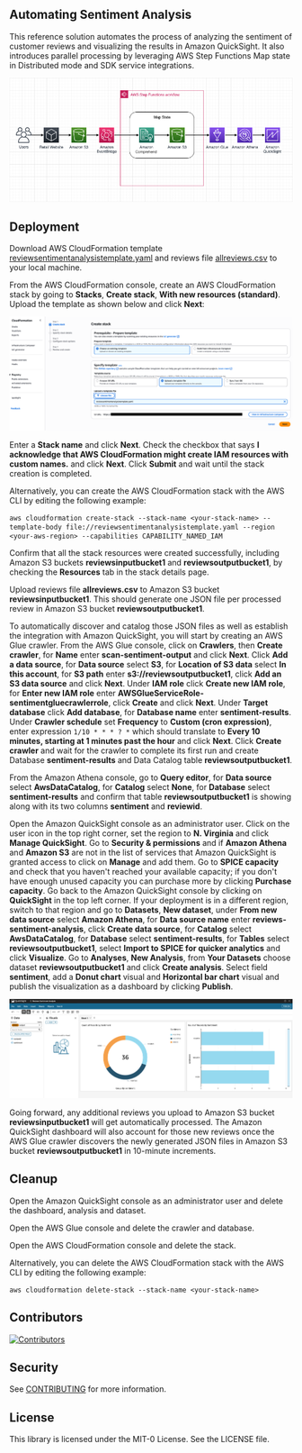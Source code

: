 ## Automating Sentiment Analysis

This reference solution automates the process of analyzing the sentiment of customer reviews and visualizing the results in Amazon QuickSight. It also introduces parallel processing by leveraging AWS Step Functions Map state in Distributed mode and SDK service integrations.

![Architecture Diagram](images/architecture-diagram.png)

## Deployment

Download AWS CloudFormation template [reviewsentimentanalysistemplate.yaml](reviewsentimentanalysistemplate.yaml) and reviews file [allreviews.csv](allreviews.csv) to your local machine.

From the AWS CloudFormation console, create an AWS CloudFormation stack by going to **Stacks**, **Create stack**, **With new resources (standard)**. Upload the template as shown below and click **Next**:

![Upload AWS CloudFormation Template](images/create-stack1.png)

Enter a **Stack name** and click **Next**. Check the checkbox that says **I acknowledge that AWS CloudFormation might create IAM resources with custom names.** and click **Next**. Click **Submit** and wait until the stack creation is completed.

Alternatively, you can create the AWS CloudFormation stack with the AWS CLI by editing the following example:

```
aws cloudformation create-stack --stack-name <your-stack-name> --template-body file://reviewsentimentanalysistemplate.yaml --region <your-aws-region> --capabilities CAPABILITY_NAMED_IAM
```

Confirm that all the stack resources were created successfully, including Amazon S3 buckets **reviewsinputbucket1** and **reviewsoutputbucket1**, by checking the **Resources** tab in the stack details page.

Upload reviews file **allreviews.csv** to Amazon S3 bucket **reviewsinputbucket1**. This should generate one JSON file per processed review in Amazon S3 bucket **reviewsoutputbucket1**.

To automatically discover and catalog those JSON files as well as establish the integration with Amazon QuickSight, you will start by creating an AWS Glue crawler. From the AWS Glue console, click on **Crawlers**, then **Create crawler**, for **Name** enter **scan-sentiment-output** and click **Next**. Click **Add a data source**, for **Data source** select **S3**, for **Location of S3 data** select **In this account**, for **S3 path** enter **s3://reviewsoutputbucket1**, click **Add an S3 data source** and click **Next**. Under **IAM role** click **Create new IAM role**, for **Enter new IAM role** enter **AWSGlueServiceRole-sentimentgluecrawlerrole**, click **Create** and click **Next**. Under **Target database** click **Add database**, for **Database name** enter **sentiment-results**. Under **Crawler schedule** set **Frequency** to **Custom (cron expression)**, enter expression `1/10 * * * ? *` which should translate to **Every 10 minutes, starting at 1 minutes past the hour** and click **Next**. Click **Create crawler** and wait for the crawler to complete its first run and create Database **sentiment-results** and Data Catalog table **reviewsoutputbucket1**.

From the Amazon Athena console, go to **Query editor**, for **Data source** select **AwsDataCatalog**, for **Catalog** select **None**, for **Database** select **sentiment-results** and confirm that table **reviewsoutputbucket1** is showing along with its two columns **sentiment** and **reviewid**.

Open the Amazon QuickSight console as an administrator user. Click on the user icon in the top right corner, set the region to **N. Virginia** and click **Manage QuickSight**. Go to **Security & permissions** and if **Amazon Athena** and **Amazon S3** are not in the list of services that Amazon QuickSight is granted access to click on **Manage** and add them. Go to **SPICE capacity** and check that you haven't reached your available capacity; if you don't have enough unused capacity you can purchase more by clicking **Purchase capacity**. Go back to the Amazon QuickSight console by clicking on **QuickSight** in the top left corner. If your deployment is in a different region, switch to that region and go to **Datasets**, **New dataset**, under **From new data source** select **Amazon Athena**, for **Data source name** enter **reviews-sentiment-analysis**, click **Create data source**, for **Catalog** select **AwsDataCatalog**, for **Database** select **sentiment-results**, for **Tables** select **reviewsoutputbucket1**, select **Import to SPICE for quicker analytics** and click **Visualize**. Go to **Analyses**, **New Analysis**, from **Your Datasets** choose dataset **reviewsoutputbucket1** and click **Create analysis**. Select field **sentiment**, add a **Donut chart** visual and **Horizontal bar chart** visual and publish the visualization as a dashboard by clicking **Publish**.

![Amazon QuickSight Visualization](images/quicksight-visualization.png)

Going forward, any additional reviews you upload to Amazon S3 bucket **reviewsinputbucket1** will get automatically processed. The Amazon QuickSight dashboard will also account for those new reviews once the AWS Glue crawler discovers the newly generated JSON files in Amazon S3 bucket **reviewsoutputbucket1** in 10-minute increments.

## Cleanup

Open the Amazon QuickSight console as an administrator user and delete the dashboard, analysis and dataset.

Open the AWS Glue console and delete the crawler and database.

Open the AWS CloudFormation console and delete the stack.

Alternatively, you can delete the AWS CloudFormation stack with the AWS CLI by editing the following example:

```
aws cloudformation delete-stack --stack-name <your-stack-name>
```

## Contributors

[![Contributors](https://contrib.rocks/image?repo=aws-samples/automating-sentiment-analysis&max=2000)](https://github.com/aws-samples/automating-sentiment-analysis/graphs/contributors)

## Security

See [CONTRIBUTING](CONTRIBUTING.md#security-issue-notifications) for more information.

## License

This library is licensed under the MIT-0 License. See the LICENSE file.


